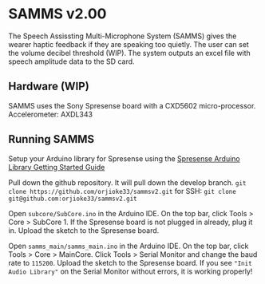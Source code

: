 # SAMMS v2.00
The Speech Assissting Multi-Microphone System (SAMMS) gives the wearer haptic feedback if they are speaking too quietly. The user can set the volume decibel threshold (WIP). The system outputs an excel file with speech amplitude data to the SD card.

## Hardware (WIP)
SAMMS uses the Sony Spresense board with a CXD5602 micro-processor.
Accelerometer: AXDL343

## Running SAMMS
Setup your Arduino library for Spresense using the [Spresense Arduino Library Getting Started Guide](https://developer.sony.com/develop/spresense/docs/arduino_set_up_en.html)

Pull down the github repository. It will pull down the develop branch.
`git clone https://github.com/orjioke33/sammsv2.git`
for SSH: `git clone git@github.com:orjioke33/sammsv2.git`

Open `subcore/SubCore.ino` in the Arduino IDE. On the top bar, click Tools > Core > SubCore 1. If the Spresense board is not plugged in already, plug it in. Upload the sketch to the Spresense board.

Open `samms_main/samms_main.ino` in the Arduino IDE. On the top bar, click Tools > Core > MainCore. Click Tools > Serial Monitor and change the baud rate to `115200`. Upload the sketch to the Spresense board. If you see `"Init Audio Library"` on the Serial Monitor without errors, it is working properly!
